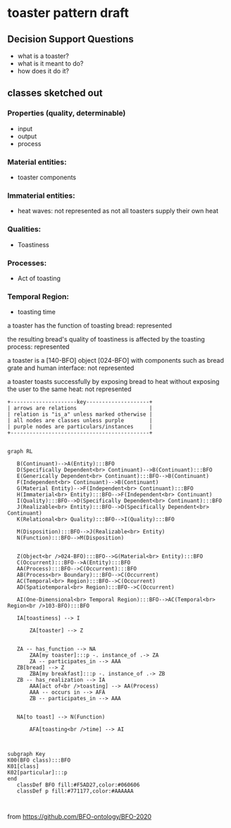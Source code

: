 # toaster pattern draft
## Decision Support Questions
- what is a toaster?
- what is it meant to do?
- how does it do it?

## classes sketched out
### Properties (quality, determinable)
 - input
 - output
 - process

### Material entities:
 - toaster components

### Immaterial entities:
 - heat waves: not represented as not all toasters supply their own heat

### Qualities:
 - Toastiness 
  
### Processes:
 - Act of toasting
  
### Temporal Region:
 - toasting time



a toaster has the function of toasting bread: represented

the resulting bread's quality of toastiness is affected by the toasting process: represented

a toaster is a [140-BFO] object [024-BFO] with components such as bread grate and human interface: not represented

a toaster toasts successfully by exposing bread to heat without exposing the user to the same heat: not represented

  
```
+---------------------key--------------------+
| arrows are relations                       |
| relation is "is_a" unless marked otherwise |
| all nodes are classes unless purple        |
| purple nodes are particulars/instances     |
+--------------------------------------------+
```
 ```mermaid

graph RL

	B(Continuant)-->A(Entity):::BFO
	D(Specifically Dependent<br> Continuant)-->B(Continuant):::BFO
	E(Generically Dependent<br> Continuant):::BFO-->B(Continuant)
	F(Independent<br> Continuant)-->B(Continuant)
	G(Material Entity)-->F(Independent<br> Continuant):::BFO
	H(Immaterial<br> Entity):::BFO-->F(Independent<br> Continuant)
	I(Quality):::BFO-->D(Specifically Dependent<br> Continuant):::BFO
	J(Realizable<br> Entity):::BFO-->D(Specifically Dependent<br> Continuant)
	K(Relational<br> Quality):::BFO-->I(Quality):::BFO

	M(Disposition):::BFO-->J(Realizable<br> Entity)
	N(Function):::BFO-->M(Disposition)


	Z(Object<br />024-BFO):::BFO-->G(Material<br> Entity):::BFO
	C(Occurrent):::BFO-->A(Entity):::BFO
	AA(Process):::BFO-->C(Occurrent):::BFO
	AB(Process<br> Boundary):::BFO-->C(Occurrent)
	AC(Temporal<br> Region):::BFO-->C(Occurrent)
	AD(Spatiotemporal<br> Region):::BFO-->C(Occurrent)
	
	AI(One-Dimensional<br> Temporal Region):::BFO-->AC(Temporal<br> Region<br />103-BFO):::BFO
	
	IA[toastiness] --> I
		
    	ZA[toaster] --> Z
	
	
	ZA -- has_function --> NA
		ZAA[my toaster]:::p -. instance_of .-> ZA
		ZA -- participates_in --> AAA
	ZB[bread] --> Z
		ZBA[my breakfast]:::p -. instance_of .-> ZB
	ZB -- has_realization --> IA
		AAA[act of<br />toasting] --> AA(Process)
		AAA -- occurs in --> AFA
		ZB -- participates_in --> AAA
		
	
	NA[to toast] --> N(Function)
	
		AFA[toasting<br />time] --> AI



subgraph Key
K00(BFO class):::BFO
K01[class]
K02[particular]:::p
end
    classDef BFO fill:#F5AD27,color:#060606
    classDef p fill:#771177,color:#AAAAAA

	
```
from https://github.com/BFO-ontology/BFO-2020
